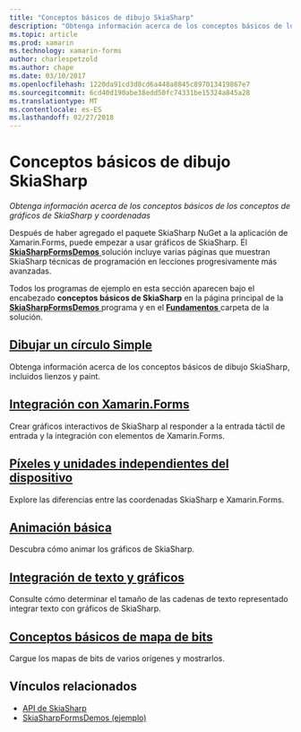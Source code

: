 ```yaml
---
title: "Conceptos básicos de dibujo SkiaSharp"
description: "Obtenga información acerca de los conceptos básicos de los conceptos de gráficos de SkiaSharp y coordenadas"
ms.topic: article
ms.prod: xamarin
ms.technology: xamarin-forms
author: charlespetzold
ms.author: chape
ms.date: 03/10/2017
ms.openlocfilehash: 1220da91cd3d8cd6a448a8845c897013419867e7
ms.sourcegitcommit: 6cd40d190abe38edd50fc74331be15324a845a28
ms.translationtype: MT
ms.contentlocale: es-ES
ms.lasthandoff: 02/27/2018
---
```

# <a name="skiasharp-drawing-basics"></a>Conceptos básicos de dibujo SkiaSharp

_Obtenga información acerca de los conceptos básicos de los conceptos de gráficos de SkiaSharp y coordenadas_

Después de haber agregado el paquete SkiaSharp NuGet a la aplicación de Xamarin.Forms, puede empezar a usar gráficos de SkiaSharp. El [ **SkiaSharpFormsDemos** ](https://developer.xamarin.com/samples/xamarin-forms/SkiaSharpForms/SkiaSharpFormsDemos/) solución incluye varias páginas que muestran SkiaSharp técnicas de programación en lecciones progresivamente más avanzadas.

Todos los programas de ejemplo en esta sección aparecen bajo el encabezado **conceptos básicos de SkiaSharp** en la página principal de la [ **SkiaSharpFormsDemos** ](https://developer.xamarin.com/samples/xamarin-forms/SkiaSharpForms/SkiaSharpFormsDemos/) programa y en el [ **Fundamentos** ](https://github.com/xamarin/xamarin-forms-samples/tree/master/SkiaSharpForms/SkiaSharpFormsDemos/SkiaSharpFormsDemos/SkiaSharpFormsDemos/Basics) carpeta de la solución.

## <a name="drawing-a-simple-circlecirclemd"></a>[Dibujar un círculo Simple](circle.md)

Obtenga información acerca de los conceptos básicos de dibujo SkiaSharp, incluidos lienzos y paint.

## <a name="integrating-with-xamarinformsintegrationmd"></a>[Integración con Xamarin.Forms](integration.md)

Crear gráficos interactivos de SkiaSharp al responder a la entrada táctil de entrada y la integración con elementos de Xamarin.Forms.

## <a name="pixels-and-device-independent-unitspixelsmd"></a>[Píxeles y unidades independientes del dispositivo](pixels.md)

Explore las diferencias entre las coordenadas SkiaSharp e Xamarin.Forms.

## <a name="basic-animationanimationmd"></a>[Animación básica](animation.md)

Descubra cómo animar los gráficos de SkiaSharp.

## <a name="integrating-text-and-graphicstextmd"></a>[Integración de texto y gráficos](text.md)

Consulte cómo determinar el tamaño de las cadenas de texto representado integrar texto con gráficos de SkiaSharp.

## <a name="bitmap-basicsbitmapsmd"></a>[Conceptos básicos de mapa de bits](bitmaps.md)

Cargue los mapas de bits de varios orígenes y mostrarlos.


## <a name="related-links"></a>Vínculos relacionados

- [API de SkiaSharp](https://developer.xamarin.com/api/root/SkiaSharp/)
- [SkiaSharpFormsDemos (ejemplo)](https://developer.xamarin.com/samples/xamarin-forms/SkiaSharpForms/SkiaSharpFormsDemos/)
